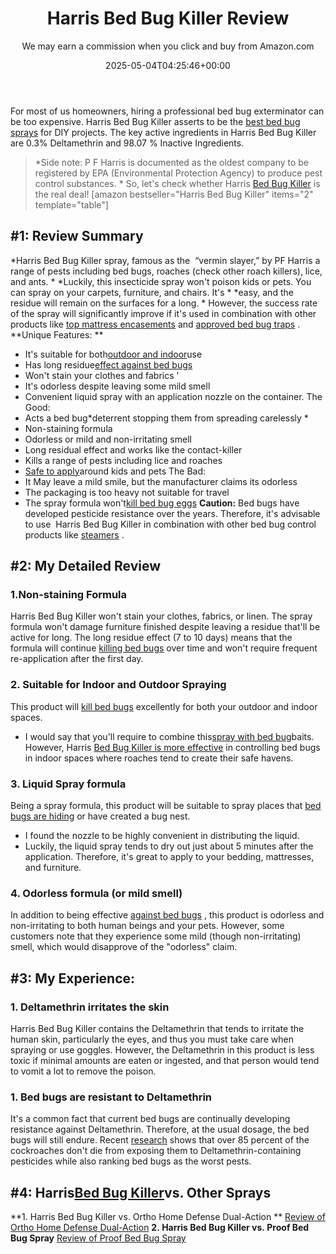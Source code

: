 ﻿---
author: We may earn a commission when you click and buy from Amazon.com
layout: post
title: Harris Bed Bug Killer Review
date: '2025-05-04T04:25:46+00:00'
categories:
- Bed Bugs
- Product Reviews
tags: []
slug: /harris-bed-bug-killer-review/
lastmod: 2025-05-07T12:21:27+03:00
---

For most of us homeowners, hiring a professional bed bug exterminator can be too expensive. Harris Bed Bug Killer asserts to be the
[best bed bug sprays](https://pestpolicy.com/best-bed-bug-spray/)
for DIY projects.
The key active ingredients in Harris Bed Bug Killer are 0.3% Deltamethrin and 98.07 % Inactive Ingredients.
> *Side note: P F Harris is documented as the oldest company to be registered by EPA (Environmental Protection Agency) to produce pest control substances. *
So, let's check whether Harris
[Bed Bug Killer](https://pestpolicy.com/bed-bug-bully-review/)
is the real deal!
[amazon bestseller="Harris Bed Bug Killer" items="2" template="table"]
## #1: Review Summary
*Harris Bed Bug Killer spray, famous as the  “vermin slayer,” by PF Harris a range of pests including bed bugs, roaches (check other roach killers), lice, and ants. *
*Luckily, this insecticide spray won't poison kids or pets. You can spray on your carpets, furniture, and chairs. It's *
*easy, and the residue will remain on the surfaces for a long. *
However, the success rate of the spray will significantly improve if it's used in combination with other products like
[top mattress encasements](https://pestpolicy.com/best-bed-bug-mattress-encasements/)
and
[approved bed bug traps](https://pestpolicy.com/best-bed-bug-traps/)
.
**Unique Features: **
- It's suitable for both[outdoor and indoor](https://pestpolicy.com/best-ant-killer/)use
- Has long residue[effect against bed bugs](https://pestpolicy.com/does-bleach-kill-bed-bugs/)
- Won't stain your clothes and fabrics '
- It's odorless despite leaving some mild smell
- Convenient liquid spray with an application nozzle on the container.
The Good:
- Acts a bed bug*deterrent stopping them from spreading carelessly *
- Non-staining formula
- Odorless or mild and non-irritating smell
- Long residual effect and works like the contact-killer
- Kills a range of pests including lice and roaches
- [Safe to apply](https://pestpolicy.com/pet-safe-roach-killer/)around kids and pets
The Bad:
- It May leave a mild smile, but the manufacturer claims its odorless
- The packaging is too heavy not suitable for travel
- The spray formula won't[kill bed bug eggs](https://pestpolicy.com/how-to-kill-bed-bug-eggs/)
**Caution:**
Bed bugs have developed pesticide resistance over the years. Therefore, it's advisable to use  Harris Bed Bug Killer in combination with other bed bug control products like
[steamers](https://pestpolicy.com/best-bed-bug-steamer/)
.
## #2: My Detailed Review
### 1.Non-staining Formula
Harris Bed Bug Killer won't stain your clothes, fabrics, or linen. The spray formula won't damage furniture finished despite leaving a residue that'll be active for long.
The long residue effect (7 to 10 days) means that the formula will continue
[killing bed bugs](https://pestpolicy.com/does-lysol-kill-bed-bugs/)
over time and won't require frequent re-application after the first day.
### 2. Suitable for Indoor and Outdoor Spraying
This product will
[kill bed bugs](https://pestpolicy.com/does-ammonia-kill-bed-bugs/)
excellently for both your outdoor and indoor spaces.
- I would say that you'll require to combine this[spray with bed bug](https://pestpolicy.com/best-bed-bug-spray/)baits.
However, Harris
[Bed Bug Killer is more effective](https://pestpolicy.com/tea-tree-oil-for-bed-bugs/)
in controlling bed bugs in indoor spaces where roaches tend to create their safe havens.
### 3. Liquid Spray formula
Being a spray formula, this product will be suitable to spray places that
[bed bugs are hiding](https://pestpolicy.com/where-do-bed-bugs-hide/)
or have created a bug nest.
- I found the nozzle to be highly convenient in distributing the liquid.
- Luckily, the liquid spray tends to dry out just about 5 minutes after the application.
Therefore, it's great to apply to your bedding, mattresses, and furniture.
### 4. Odorless formula (or mild smell)
In addition to being effective
[against bed bugs](https://pestpolicy.com/dead-bed-bugs/)
, this product is odorless and non-irritating to both human beings and your pets.
However, some customers note that they experience some mild (though non-irritating) smell, which would disapprove of the "odorless" claim.
## #3: My Experience:
### 1. Deltamethrin irritates the skin
Harris Bed Bug Killer contains the Deltamethrin that tends to irritate the human skin, particularly the eyes, and thus you must take care when spraying or use goggles.
However, the Deltamethrin in this product is less toxic if minimal amounts are eaten or ingested, and that person would tend to vomit a lot to remove the poison.
### 1. Bed bugs are resistant to Deltamethrin
It's a common fact that current bed bugs are continually developing resistance against Deltamethrin. Therefore, at the usual dosage, the bed bugs will still endure.
Recent
[research](https://www.npmapestworld.org/default/assets/File/newsroom/magazine/2015/nov-dec_2015.pdf)
shows that over 85 percent of the cockroaches don't die from exposing them to Deltamethrin-containing pesticides while also ranking bed bugs as the worst pests.
## #4: Harris[Bed Bug Killer](https://pestpolicy.com/what-causes-bed-bugs/)vs. Other Sprays
**1. Harris Bed Bug Killer vs. Ortho Home Defense Dual-Action **
[Review of Ortho Home Defense Dual-Action](https://pestpolicy.com/ortho-home-defense-dual-action-bed-bug-killer-review/)
**2. Harris Bed Bug Killer vs. Proof Bed Bug Spray**
[Review of Proof Bed Bug Spray](https://pestpolicy.com/proof-bed-bug-spray-review/)